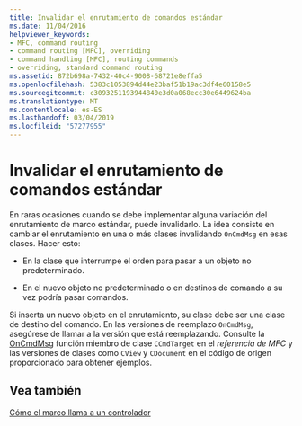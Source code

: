 ```yaml
---
title: Invalidar el enrutamiento de comandos estándar
ms.date: 11/04/2016
helpviewer_keywords:
- MFC, command routing
- command routing [MFC], overriding
- command handling [MFC], routing commands
- overriding, standard command routing
ms.assetid: 872b698a-7432-40c4-9008-68721e8effa5
ms.openlocfilehash: 5383c1053894d44e23baf51b19ac3df4e60158e5
ms.sourcegitcommit: c3093251193944840e3d0a068ecc30e6449624ba
ms.translationtype: MT
ms.contentlocale: es-ES
ms.lasthandoff: 03/04/2019
ms.locfileid: "57277955"
---
```

# <a name="overriding-the-standard-command-routing"></a>Invalidar el enrutamiento de comandos estándar

En raras ocasiones cuando se debe implementar alguna variación del enrutamiento de marco estándar, puede invalidarlo. La idea consiste en cambiar el enrutamiento en una o más clases invalidando `OnCmdMsg` en esas clases. Hacer esto:

- En la clase que interrumpe el orden para pasar a un objeto no predeterminado.

- En el nuevo objeto no predeterminado o en destinos de comando a su vez podría pasar comandos.

Si inserta un nuevo objeto en el enrutamiento, su clase debe ser una clase de destino del comando. En las versiones de reemplazo `OnCmdMsg`, asegúrese de llamar a la versión que está reemplazando. Consulte la [OnCmdMsg](../mfc/reference/ccmdtarget-class.md#oncmdmsg) función miembro de clase `CCmdTarget` en el *referencia de MFC* y las versiones de clases como `CView` y `CDocument` en el código de origen proporcionado para obtener ejemplos.

## <a name="see-also"></a>Vea también

[Cómo el marco llama a un controlador](../mfc/how-the-framework-calls-a-handler.md)
